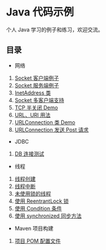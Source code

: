 # Java 代码示例

个人 Java 学习的例子和练习，欢迎交流。

## 目录

- 网络

1. [Socket 客户端例子](src/main/java/com/xingchaovv/example/network/MySocketClient.java)
2. [Socket 服务端例子](src/main/java/com/xingchaovv/example/network/MySocketServer.java)
3. [InetAddress 类](src/main/java/com/xingchaovv/example/network/InetAddressDemo.java)
4. [Socket 多客户端支持](src/main/java/com/xingchaovv/example/network/MultiClientSocket)
5. [TCP 半关闭 Demo](src/main/java/com/xingchaovv/example/network/HalfCloseDemo.java)
6. [URL、URI 用法](src/main/java/com/xingchaovv/example/network/UrlDemo.java)
7. [URLConnection 类 Demo](src/main/java/com/xingchaovv/example/network/UrlConnectionDemo.java)
8. [URLConnection 发送 Post 请求](src/main/java/com/xingchaovv/example/network/PostForm.java)

- JDBC

1. [ DB 连接测试 ](src/main/java/com/xingchaovv/example/jdbc/TestDb.java)

- 线程

1. [线程创建](src/main/java/com/xingchaovv/example/thread/MyCreateThread)
2. [线程中断](src/main/java/com/xingchaovv/example/thread/MyInterruptThread)
3. [未使用锁的线程](src/main/java/com/xingchaovv/example/thread/MyUnsyncThread)
4. [使用 ReentrantLock 锁](src/main/java/com/xingchaovv/example/thread/MyLockThread)
5. [使用 Condition 条件](src/main/java/com/xingchaovv/example/thread/MyConditionThread)
6. [使用 synchronized 同步方法](src/main/java/com/xingchaovv/example/thread/MySyncThread)

- Maven 项目构建

1. [项目 POM 配置文件](pom.xml)
